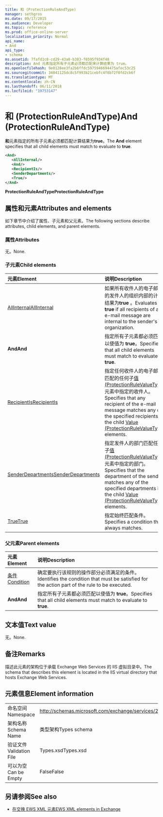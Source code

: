 ```yaml
---
title: 和 (ProtectionRuleAndType)
manager: sethgros
ms.date: 09/17/2015
ms.audience: Developer
ms.topic: reference
ms.prod: office-online-server
localization_priority: Normal
api_name:
- And
api_type:
- schema
ms.assetid: 7fafd1c8-cd29-43a0-b383-f6595f934f48
description: And 元素指定所有子元素必须都匹配来计算结果为 true。
ms.openlocfilehash: 9e0128ee3fa2b6ffdc5975946694475afec53c25
ms.sourcegitcommit: 34041125dc8c5f993b21cebfc4f8b72f0fd2cb6f
ms.translationtype: MT
ms.contentlocale: zh-CN
ms.lasthandoff: 06/11/2018
ms.locfileid: "19753147"
---
```

# <a name="and-protectionruleandtype"></a><span data-ttu-id="92201-103">和 (ProtectionRuleAndType)</span><span class="sxs-lookup"><span data-stu-id="92201-103">And (ProtectionRuleAndType)</span></span>

<span data-ttu-id="92201-104">**和**元素指定的所有子元素必须都匹配计算结果为**true**。</span><span class="sxs-lookup"><span data-stu-id="92201-104">The **And** element specifies that all child elements must match to evaluate to **true**.</span></span>
  
```xml
<And>
   <AllInternal/>
   <And/>
   <RecipientIs/>
   <SenderDepartments/>
   <True/>
</And>
```

 <span data-ttu-id="92201-105">**ProtectionRuleAndType**</span><span class="sxs-lookup"><span data-stu-id="92201-105">**ProtectionRuleAndType**</span></span>
## <a name="attributes-and-elements"></a><span data-ttu-id="92201-106">属性和元素</span><span class="sxs-lookup"><span data-stu-id="92201-106">Attributes and elements</span></span>

<span data-ttu-id="92201-107">如下章节中介绍了属性、子元素和父元素。</span><span class="sxs-lookup"><span data-stu-id="92201-107">The following sections describe attributes, child elements, and parent elements.</span></span>
  
### <a name="attributes"></a><span data-ttu-id="92201-108">属性</span><span class="sxs-lookup"><span data-stu-id="92201-108">Attributes</span></span>

<span data-ttu-id="92201-109">无。</span><span class="sxs-lookup"><span data-stu-id="92201-109">None.</span></span>
  
### <a name="child-elements"></a><span data-ttu-id="92201-110">子元素</span><span class="sxs-lookup"><span data-stu-id="92201-110">Child elements</span></span>

|<span data-ttu-id="92201-111">**元素**</span><span class="sxs-lookup"><span data-stu-id="92201-111">**Element**</span></span>|<span data-ttu-id="92201-112">**说明**</span><span class="sxs-lookup"><span data-stu-id="92201-112">**Description**</span></span>|
|:-----|:-----|
|[<span data-ttu-id="92201-113">AllInternal</span><span class="sxs-lookup"><span data-stu-id="92201-113">AllInternal</span></span>](allinternal.md) <br/> |<span data-ttu-id="92201-114">如果所有收件人的电子邮件的发件人的组织内部的计算结果为**true** 。</span><span class="sxs-lookup"><span data-stu-id="92201-114">Evaluates to **true** if all recipients of an e-mail message are internal to the sender's organization.</span></span>  <br/> |
|<span data-ttu-id="92201-115">**And**</span><span class="sxs-lookup"><span data-stu-id="92201-115">**And**</span></span> <br/> |<span data-ttu-id="92201-116">指定所有子元素都必须匹配以使值为 **true**。</span><span class="sxs-lookup"><span data-stu-id="92201-116">Specifies that all child elements must match to evaluate to **true**.</span></span>  <br/> |
|[<span data-ttu-id="92201-117">RecipientIs</span><span class="sxs-lookup"><span data-stu-id="92201-117">RecipientIs</span></span>](recipientis.md) <br/> |<span data-ttu-id="92201-118">指定任何收件人的电子邮件匹配的任何子[值 (ProtectionRuleValueType)](value-protectionrulevaluetype.md)元素中指定的收件人。</span><span class="sxs-lookup"><span data-stu-id="92201-118">Specifies that any recipient of the e-mail message matches any of the specified recipients in the child [Value (ProtectionRuleValueType)](value-protectionrulevaluetype.md) elements.</span></span>  <br/> |
|[<span data-ttu-id="92201-119">SenderDepartments</span><span class="sxs-lookup"><span data-stu-id="92201-119">SenderDepartments</span></span>](senderdepartments.md) <br/> |<span data-ttu-id="92201-120">指定发件人的部门匹配任何子[值 (ProtectionRuleValueType)](value-protectionrulevaluetype.md)元素中指定的部门。</span><span class="sxs-lookup"><span data-stu-id="92201-120">Specifies that the department of the sender matches any of the specified departments in the child [Value (ProtectionRuleValueType)](value-protectionrulevaluetype.md) elements.</span></span>  <br/> |
|[<span data-ttu-id="92201-121">True</span><span class="sxs-lookup"><span data-stu-id="92201-121">True</span></span>](true.md) <br/> |<span data-ttu-id="92201-122">指定始终匹配条件。</span><span class="sxs-lookup"><span data-stu-id="92201-122">Specifies a condition that always matches.</span></span>  <br/> |
   
### <a name="parent-elements"></a><span data-ttu-id="92201-123">父元素</span><span class="sxs-lookup"><span data-stu-id="92201-123">Parent elements</span></span>

|<span data-ttu-id="92201-124">**元素**</span><span class="sxs-lookup"><span data-stu-id="92201-124">**Element**</span></span>|<span data-ttu-id="92201-125">**说明**</span><span class="sxs-lookup"><span data-stu-id="92201-125">**Description**</span></span>|
|:-----|:-----|
|[<span data-ttu-id="92201-126">条件</span><span class="sxs-lookup"><span data-stu-id="92201-126">Condition</span></span>](condition.md) <br/> |<span data-ttu-id="92201-127">确定要执行该规则的操作部分必须满足的条件。</span><span class="sxs-lookup"><span data-stu-id="92201-127">Identifies the condition that must be satisfied for the action part of the rule to be executed.</span></span>  <br/> |
|<span data-ttu-id="92201-128">**And**</span><span class="sxs-lookup"><span data-stu-id="92201-128">**And**</span></span> <br/> |<span data-ttu-id="92201-129">指定所有子元素都必须匹配以使值为 **true**。</span><span class="sxs-lookup"><span data-stu-id="92201-129">Specifies that all child elements must match to evaluate to **true**.</span></span>  <br/> |
   
## <a name="text-value"></a><span data-ttu-id="92201-130">文本值</span><span class="sxs-lookup"><span data-stu-id="92201-130">Text value</span></span>

<span data-ttu-id="92201-131">无。</span><span class="sxs-lookup"><span data-stu-id="92201-131">None.</span></span>
  
## <a name="remarks"></a><span data-ttu-id="92201-132">备注</span><span class="sxs-lookup"><span data-stu-id="92201-132">Remarks</span></span>

<span data-ttu-id="92201-133">描述此元素的架构位于承载 Exchange Web Services 的 IIS 虚拟目录中。</span><span class="sxs-lookup"><span data-stu-id="92201-133">The schema that describes this element is located in the IIS virtual directory that hosts Exchange Web Services.</span></span>
  
## <a name="element-information"></a><span data-ttu-id="92201-134">元素信息</span><span class="sxs-lookup"><span data-stu-id="92201-134">Element information</span></span>

|||
|:-----|:-----|
|<span data-ttu-id="92201-135">命名空间</span><span class="sxs-lookup"><span data-stu-id="92201-135">Namespace</span></span>  <br/> |http://schemas.microsoft.com/exchange/services/2006/types  <br/> |
|<span data-ttu-id="92201-136">架构名称</span><span class="sxs-lookup"><span data-stu-id="92201-136">Schema Name</span></span>  <br/> |<span data-ttu-id="92201-137">类型架构</span><span class="sxs-lookup"><span data-stu-id="92201-137">Types schema</span></span>  <br/> |
|<span data-ttu-id="92201-138">验证文件</span><span class="sxs-lookup"><span data-stu-id="92201-138">Validation File</span></span>  <br/> |<span data-ttu-id="92201-139">Types.xsd</span><span class="sxs-lookup"><span data-stu-id="92201-139">Types.xsd</span></span>  <br/> |
|<span data-ttu-id="92201-140">可以为空</span><span class="sxs-lookup"><span data-stu-id="92201-140">Can be Empty</span></span>  <br/> |<span data-ttu-id="92201-141">False</span><span class="sxs-lookup"><span data-stu-id="92201-141">False</span></span>  <br/> |
   
## <a name="see-also"></a><span data-ttu-id="92201-142">另请参阅</span><span class="sxs-lookup"><span data-stu-id="92201-142">See also</span></span>

- [<span data-ttu-id="92201-143">在交换 EWS XML 元素</span><span class="sxs-lookup"><span data-stu-id="92201-143">EWS XML elements in Exchange</span></span>](ews-xml-elements-in-exchange.md)

